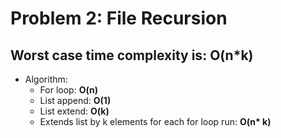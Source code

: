 <h1> Problem 2: File Recursion </h1>

<h2> Worst case time complexity is: <b> O(n*k) </b> </h2>

* Algorithm:
    * For loop: <b> O(n) </b>
    * List append: <b> O(1) </b>
    * List extend: <b> O(k) </b>
    * Extends list by k elements for each for loop run: <b> O(n* k) </b>
